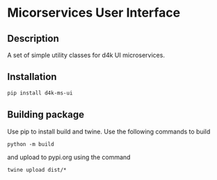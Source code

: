 # Micorservices User Interface

## Description

A set of simple utility classes for d4k UI microservices.

## Installation

```bash
pip install d4k-ms-ui
```

## Building package

Use pip to install build and twine. Use the following commands to build

```python -m build``` 

and upload to pypi.org using the command

```twine upload dist/*``` 